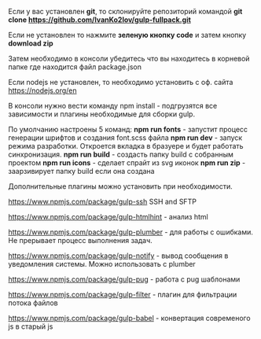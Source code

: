 Если у вас установлен **git**, то склонируйте репозиторий командой 
**git clone https://github.com/IvanKo2lov/gulp-fullpack.git**

Если не установлен то нажмите **зеленую кнопку code** и затем кнопку **download zip**

Затем необходимо в консоли убедитесь что вы находитесь в корневой папке где находится файл package.json

Если nodejs не установлен, то необходимо установить с оф. сайта https://nodejs.org/en

В консоли нужно вести команду npm install - подгрузятся все зависимости и плагины необходимые для сборки gulp.

По умолчанию настроены 5 команд:
**npm run fonts** - запустит процесс генерации шрифтов и создания font.scss файла
**npm run dev** - запуск режима разработки. Откроется вкладка в бразуере и будет работать синхронизация.
**npm run build** - создасть папку build с собранным проектом
**npm run icons** - сделает спрайт из svg иконок
**npm run zip** - заарзивирует папку build если она создана

Дополнительные плагины можно установить при необходимости.

https://www.npmjs.com/package/gulp-ssh SSH and SFTP

https://www.npmjs.com/package/gulp-htmlhint  - анализ html

https://www.npmjs.com/package/gulp-plumber - для работы с ошибками. Не прерывает процесс выполнения задач.

https://www.npmjs.com/package/gulp-notify - вывод сообщения в уведомления системы. Можно использовать с plumber

https://www.npmjs.com/package/gulp-pug - работа с pug шаблонами

https://www.npmjs.com/package/gulp-filter - плагин для фильтрации потока файлов

https://www.npmjs.com/package/gulp-babel -  конвертация современого js в старый js
